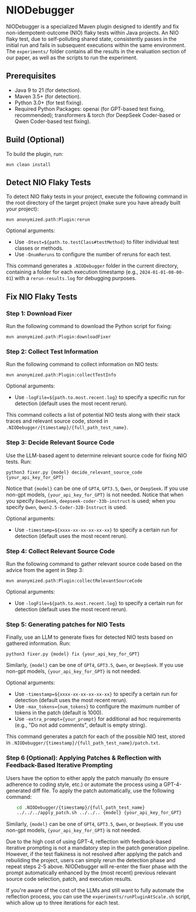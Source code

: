 # NIODebugger

NIODebugger is a specialized Maven plugin designed to identify and fix non-idempotent-outcome (NIO) flaky tests within Java projects. An NIO flaky test, due to self-polluting shared state, consistently passes in the initial run and fails in subsequent executions within the same environment.
The `experiments/` folder contains all the results in the evaluation section of our paper, as well as the scripts to run the experiment.

## Prerequisites

- Java 9 to 21 (for detection).
- Maven 3.5+ (for detection).
- Python 3.0+ (for test fixing).
- Required Python Packages: openai (for GPT-based test fixing, recommended); transformers & torch (for DeepSeek Coder-based or Qwen Coder-based test fixing).

## Build (Optional)

To build the plugin, run:

    mvn clean install

## Detect NIO Flaky Tests

To detect NIO flaky tests in your project, execute the following command in the root directory of the target project (make sure you have already built your project):

    mvn anonymized.path:Plugin:rerun

Optional arguments:
- Use `-Dtest=${path.to.testClass#testMethod}` to filter individual test classes or methods.
- Use `-DnumReruns` to configure the number of reruns for each test.

This command generates a `.NIODebugger` folder in the current directory, containing a folder for each execution timestamp (e.g., `2024-01-01-00-00-01`) with a `rerun-results.log` for debugging purposes.

## Fix NIO Flaky Tests

### Step 1: Download Fixer

Run the following command to download the Python script for fixing:

    mvn anonymized.path:Plugin:downloadFixer

### Step 2: Collect Test Information

Run the following command to collect information on NIO tests:

    mvn anonymized.path:Plugin:collectTestInfo

Optional arguments:
- Use `-logFile=${path.to.most.recent.log}` to specify a specific run for detection (default uses the most recent rerun).

This command collects a list of potential NIO tests along with their stack traces and relevant source code, stored in `.NIODebugger/{timestamp}/{full_path_test_name}`.

### Step 3: Decide Relevant Source Code

Use the LLM-based agent to determine relevant source code for fixing NIO tests. Run:

    python3 fixer.py {model} decide_relevant_source_code {your_api_key_for_GPT}

Notice that `{model}` can be one of `GPT4`, `GPT3.5`, `Qwen`, or `DeepSeek`. If you use non-gpt models, `{your_api_key_for_GPT}` is not needed. Notice that when you specify `DeepSeek`, `deepseek-coder-33b-instruct` is used; when you specify `Qwen`, `Qwen2.5-Coder-32B-Instruct` is used.

Optional arguments:
- Use `-timestamp=${xxxx-xx-xx-xx-xx-xx}` to specify a certain run for detection (default uses the most recent rerun).

### Step 4: Collect Relevant Source Code

Run the following command to gather relevant source code based on the advice from the agent in Step 3:

    mvn anonymized.path:Plugin:collectRelevantSourceCode

Optional arguments:
- Use `-logFile=${path.to.most.recent.log}` to specify a certain run for detection (default uses the most recent rerun).

### Step 5: Generating patches for NIO Tests

Finally, use an LLM to generate fixes for detected NIO tests based on gathered information. Run:

    python3 fixer.py {model} fix {your_api_key_for_GPT}

Similarly, `{model}` can be one of `GPT4`, `GPT3.5`, `Qwen`, or `DeepSeek`. If you use non-gpt models, `{your_api_key_for_GPT}` is not needed.

Optional arguments:
- Use `-timestamp=${xxxx-xx-xx-xx-xx-xx}` to specify a certain run for detection (default uses the most recent rerun).
- Use `-max_tokens={num_tokens}` to configure the maximum number of tokens in the patch (default is 1000).
- Use `-extra_prompt={your_prompt}` for additional ad hoc requirements (e.g., "Do not add comments", default is empty string).

This command generates a patch for each of the possible NIO test, stored in `.NIODebugger/{timestamp}/{full_path_test_name}/patch.txt`.

### Step 6 (Optional): Applying Patches & Reflection with Feedback-Based Iterative Prompting

Users have the option to either apply the patch manually (to ensure adherence to coding style, etc.) or automate the process using a GPT-4-generated diff file. To apply the patch automatically, use the following command:

```bash
    cd .NIODebugger/{timestamp}/{full_path_test_name}
    ../../../apply_patch.sh ../../.. {model} {your_api_key_for_GPT}
```
Similarly, `{model}` can be one of `GPT4`, `GPT3.5`, `Qwen`, or `DeepSeek`. If you use non-gpt models, `{your_api_key_for_GPT}` is not needed.

Due to the high cost of using GPT-4, reflection with feedback-based iterative prompting is not a mandatory step in the patch generation pipeline. However, if the test flakiness is not resolved after applying the patch and rebuilding the project, users can simply rerun the detection phase and repeat steps 2-5 above. NIODebugger will re-enter the fixer phase with the prompt automatically enhanced by the (most recent) previous relevant source code selection, patch, and execution results.

If you're aware of the cost of the LLMs and still want to fully automate the reflection process, you can use the `experiments/runPluginAtScale.sh` script, which allow up to three iterations for each test.
